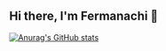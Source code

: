 ## Hi there, I'm Fermanachi 👋
[![Anurag's GitHub stats](https://github-readme-stats.vercel.app/api?username=mpreterer&show_icons=true)](https://github.com/mpreterer/github-readme-stats)


<!--
**mpreterer/mpreterer** is a ✨ _special_ ✨ repository because its `README.md` (this file) appears on your GitHub profile.

Here are some ideas to get you started:

- 🔭 I’m currently working on ...
- 🌱 I’m currently learning ...
- 👯 I’m looking to collaborate on ...
- 🤔 I’m looking for help with ...
- 💬 Ask me about ...
- 📫 How to reach me: ...
- 😄 Pronouns: ...
- ⚡ Fun fact: ...
-->
